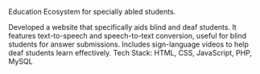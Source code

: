 Education Ecosystem for specially abled students.

Developed a website that specifically aids blind and deaf students.
It features text-to-speech and speech-to-text conversion, useful for blind students for answer submissions.
Includes sign-language videos to help deaf students learn effectively.
Tech Stack: HTML, CSS, JavaScript, PHP, MySQL
